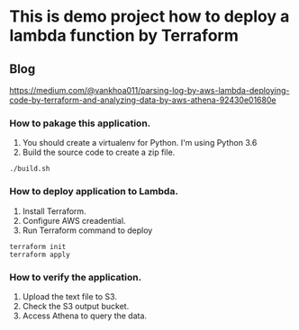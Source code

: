 # This is demo project how to deploy a lambda function by Terraform

## Blog

https://medium.com/@vankhoa011/parsing-log-by-aws-lambda-deploying-code-by-terraform-and-analyzing-data-by-aws-athena-92430e01680e

### How to pakage this application.

1. You should create a virtualenv for Python. I'm using Python 3.6
2. Build the source code to create a zip file. 
```
./build.sh
```

### How to deploy application to Lambda.

1. Install Terraform.
2. Configure AWS creadential. 
3. Run Terraform command to deploy

```
terraform init
terraform apply
```

### How to verify the application.

1. Upload the text file to S3.
2. Check the S3 output bucket.
3. Access Athena to query the data.

